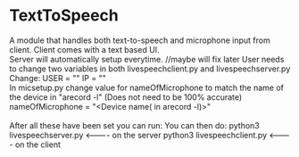 # TextToSpeech
A module that handles both text-to-speech and microphone input from client. Client comes with a text based UI.
<br>
Server will automatically setup everytime. //maybe will fix later
User needs to change two variables in both livespeechclient.py and livespeechserver.py
Change:
USER = "<username>"
IP = "<ip address>"
<br>
In micsetup.py change value for nameOfMicrophone to match the name of the device in "arecord -l" (Does not need to be 100% accurate)
nameOfMicrophone = "<Device name( in arecord -l)>"  
<br>
After all these have been set you can run:
You can then do:
python3 livespeechserver.py    <----  on the server
python3 livespeechclient.py    <----  on the client
<br>
